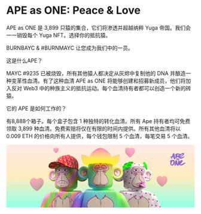# APE as ONE: Peace & Love

APE as ONE 是 3,899 只猿的集合，它们将渗透并超越纳粹 Yuga 帝国。我们会一一销毁每个 Yuga NFT。选择你的抵抗猿。

BURNBAYC & #BURNMAYC 让您成为我们中的一员。

这是什么APE？

MAYC #9235 已被烧毁，所有其他猿人都决定从灰烬中复制他的 DNA 并酿造一种变革性血清。有了这种血清 APE as ONE 将能够创建和招募新成员，他们将加入反对 Web3 中的种族主义的抵抗运动。每个血清持有者都可以创造一个新的砖猿。

它的 APE 是如何工作的？

有8,888个箱子。每个盒子包含 1 种独特的转化血清。所有 Ape 持有者均可免费领取 3,899 种血清。免费索赔将仅在有限的时间内提供。所有其他血清将以 0.009 ETH 的价格向所有人提供，每个钱包限制 5 个血清，每笔交易 5 个血清。

![1500x500](1500x500.jpg)
